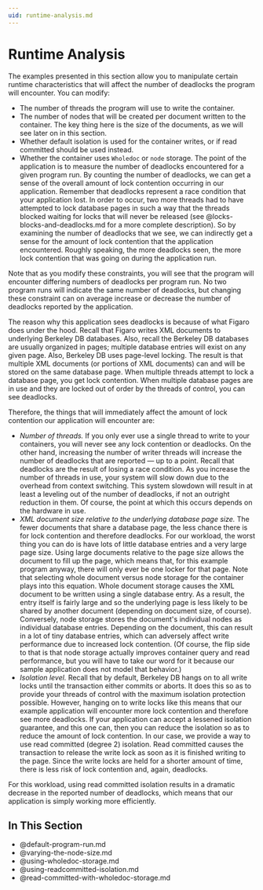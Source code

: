 ```yaml
---
uid: runtime-analysis.md
---
```


# Runtime Analysis

The examples presented in this section allow you to manipulate certain runtime characteristics that will affect the number of deadlocks the program will encounter. You can modify:
* The number of threads the program will use to write the container.
* The number of nodes that will be created per document written to the container. The key thing here is the size of the documents, as we will see later on in this section.
* Whether default isolation is used for the container writes, or if read committed should be used instead.
* Whether the container uses `Wholedoc` or `node` storage.
The point of the application is to measure the number of deadlocks encountered for a given program run. By counting the number of deadlocks, we can get a sense of the overall amount of lock contention occurring in our application. Remember that deadlocks represent a race condition that your application lost. In order to occur, two more threads had to have attempted to lock database pages in such a way that the threads blocked waiting for locks that will never be released (see @locks-blocks-and-deadlocks.md for a more complete description). So by examining the number of deadlocks that we see, we can indirectly get a sense for the amount of lock contention that the application encountered. Roughly speaking, the more deadlocks seen, the more lock contention that was going on during the application run.


Note that as you modify these constraints, you will see that the program will encounter differing numbers of deadlocks per program run. No two program runs will indicate the same number of deadlocks, but changing these constraint can on average increase or decrease the number of deadlocks reported by the application.


The reason why this application sees deadlocks is because of what Figaro does under the hood. Recall that Figaro writes XML documents to underlying Berkeley DB databases. Also, recall the Berkeley DB databases are usually organized in pages; multiple database entries will exist on any given page. Also, Berkeley DB uses page-level locking. The result is that multiple XML documents (or portions of XML documents) can and will be stored on the same database page. When multiple threads attempt to lock a database page, you get lock contention. When multiple database pages are in use and they are locked out of order by the threads of control, you can see deadlocks.


Therefore, the things that will immediately affect the amount of lock contention our application will encounter are:
* _Number of threads._ If you only ever use a single thread to write to your containers, you will never see any lock contention or deadlocks. On the other hand, increasing the number of writer threads will increase the number of deadlocks that are reported — up to a point. Recall that deadlocks are the result of losing a race condition. As you increase the number of threads in use, your system will slow down due to the overhead from context switching. This system slowdown will result in at least a leveling out of the number of deadlocks, if not an outright reduction in them. Of course, the point at which this occurs depends on the hardware in use.
* _XML document size relative to the underlying database page size._ The fewer documents that share a database page, the less chance there is for lock contention and therefore deadlocks. For our workload, the worst thing you can do is have lots of little database entries and a very large page size. Using large documents relative to the page size allows the document to fill up the page, which means that, for this example program anyway, there will only ever be one locker for that page. 
Note that selecting whole document versus node storage for the container plays into this equation. Whole document storage causes the XML document to be written using a single database entry. As a result, the entry itself is fairly large and so the underlying page is less likely to be shared by another document (depending on document size, of course). Conversely, node storage stores the document's individual nodes as individual database entries. Depending on the document, this can result in a lot of tiny database entries, which can adversely affect write performance due to increased lock contention. (Of course, the flip side to that is that node storage actually improves container query and read performance, but you will have to take our word for it because our sample application does not model that behavior.)
* _Isolation level._ Recall that by default, Berkeley DB hangs on to all write locks until the transaction either commits or aborts. It does this so as to provide your threads of control with the maximum isolation protection possible. However, hanging on to write locks like this means that our example application will encounter more lock contention and therefore see more deadlocks. 
If your application can accept a lessened isolation guarantee, and this one can, then you can reduce the isolation so as to reduce the amount of lock contention. In our case, we provide a way to use read committed (degree 2) isolation. Read committed causes the transaction to release the write lock as soon as it is finished writing to the page. Since the write locks are held for a shorter amount of time, there is less risk of lock contention and, again, deadlocks.


For this workload, using read committed isolation results in a dramatic decrease in the reported number of deadlocks, which means that our application is simply working more efficiently.

## In This Section
* @default-program-run.md
* @varying-the-node-size.md
* @using-wholedoc-storage.md
* @using-readcommitted-isolation.md
* @read-committed-with-wholedoc-storage.md
